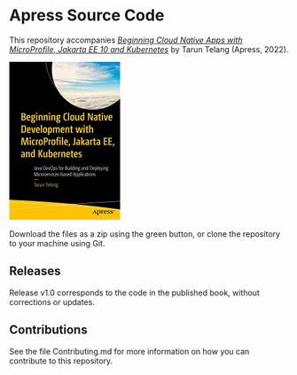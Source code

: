 # Apress Source Code

This repository accompanies [*Beginning Cloud Native Apps with MicroProfile, Jakarta EE 10 and Kubernetes*](https://www.link.springer.com/book/10.1007/978-1-4842-8832-0) by Tarun Telang (Apress, 2022).

[comment]: #cover
![Cover image](978-1-4842-8831-3.jpg)

Download the files as a zip using the green button, or clone the repository to your machine using Git.

## Releases

Release v1.0 corresponds to the code in the published book, without corrections or updates.

## Contributions

See the file Contributing.md for more information on how you can contribute to this repository.